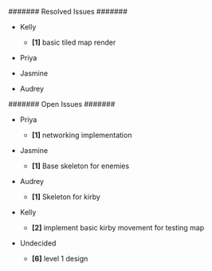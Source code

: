 ####### Resolved Issues #######

- Kelly
	- **[1]** basic tiled map render

- Priya

- Jasmine

- Audrey

####### Open Issues #######

- Priya
	- **[1]** networking implementation

- Jasmine
	- **[1]** Base skeleton for enemies

- Audrey
	- **[1]** Skeleton for kirby

- Kelly
	- **[2]** implement basic kirby movement for testing map

- Undecided
	- **[6]** level 1 design